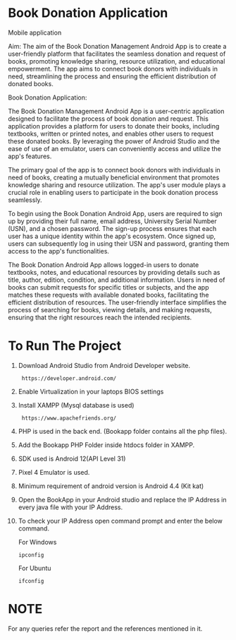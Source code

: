 # Book Donation Application
Mobile application

Aim:
The aim of the Book Donation Management Android App is to create a user-friendly platform that facilitates the seamless donation and request of books, promoting knowledge sharing, resource utilization, and educational empowerment. The app aims to connect book donors with individuals in need, streamlining the process and ensuring the efficient distribution of donated books.

Book Donation Application:

The Book Donation Management Android App is a user-centric application designed to facilitate the process of book donation and request. This application provides a platform for users to donate their books, including textbooks, written or printed notes, and enables other users to request these donated books. By leveraging the power of Android Studio and the ease of use of an emulator, users can conveniently access and utilize the app's features.

The primary goal of the app is to connect book donors with individuals in need of books, creating a mutually beneficial environment that promotes knowledge sharing and resource utilization. The app's user module plays a crucial role in enabling users to participate in the book donation process seamlessly.

To begin using the Book Donation Android App, users are required to sign up by providing their full name, email address, University Serial Number (USN), and a chosen password. The sign-up process ensures that each user has a unique identity within the app's ecosystem. Once signed up, users can subsequently log in using their USN and password, granting them access to the app's functionalities.

The Book Donation Android App allows logged-in users to donate textbooks, notes, and educational resources by providing details such as title, author, edition, condition, and additional information. Users in need of books can submit requests for specific titles or subjects, and the app matches these requests with available donated books, facilitating the efficient distribution of resources. The user-friendly interface simplifies the process of searching for books, viewing details, and making requests, ensuring that the right resources reach the intended recipients.



# To Run The Project

1. Download Android Studio from Android Developer website.

		https://developer.android.com/

2. Enable Virtualization in your laptops BIOS settings
3. Install XAMPP (Mysql database is used)
   
		https://www.apachefriends.org/
4. PHP is used in the back end. (Bookapp folder contains all the php files).
5. Add the Bookapp PHP Folder inside htdocs folder in XAMPP.
6. SDK used is Android 12(API Level 31)
7. Pixel 4 Emulator is used.
8. Minimum requirement of android version is Android 4.4 (Kit kat)
9. Open the BookApp in your Android studio and replace the IP Address in every java file with your IP Address.
10. To check your IP Address open command prompt and enter the below command.
    
    For Windows

    	ipconfig
    For Ubuntu
    
    	ifconfig
    

# NOTE
For any queries refer the report and the references mentioned in it.

